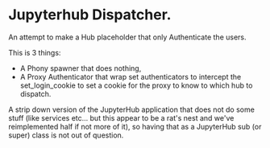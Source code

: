 # Jupyterhub Dispatcher. 

An attempt to make a Hub placeholder that only Authenticate the users.

This is 3 things: 
 - A Phony spawner that does nothing, 
 - A Proxy Authenticator that wrap set authenticators to intercept the
   set_login_cookie to set a cookie for the proxy to know to which hub to
   dispatch. 

A strip down version of the JupyterHub application that does not do some stuff
(like services etc... but this appear to be a rat's nest and we've reimplemented
half if not more of it), so having that as a JupyterHub sub (or super) class is
not out of question.
